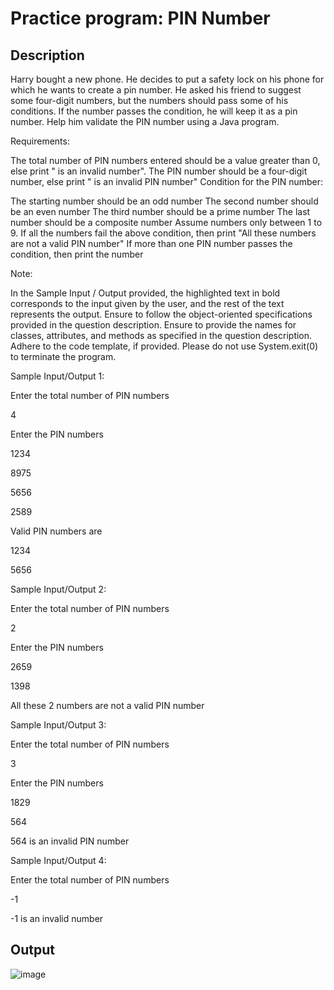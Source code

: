 # Practice program: PIN Number

## Description

Harry bought a new phone. He decides to put a safety lock on his phone for which he wants to create a pin number. He asked his friend to suggest some four-digit numbers, but the numbers should pass some of his conditions. If the number passes the condition, he will keep it as a pin number. Help him validate the PIN number using a Java program.

Requirements:

The total number of PIN numbers entered should be a value greater than 0, else print "<no of PIN number> is an invalid number".
The PIN number should be a four-digit number, else print "<PIN number> is an invalid PIN number"
Condition for the PIN number:

The starting number should be an odd number
The second number should be an even number
The third number should be a prime number
The last number should be a composite number
Assume numbers only between 1 to 9.
If all the numbers fail the above condition, then print "All these <no of PIN number> numbers are not a valid PIN number"
If more than one PIN number passes the condition, then print the number

Note:

In the Sample Input / Output provided, the highlighted text in bold corresponds to the input given by the user, and the rest of the text represents the output.
Ensure to follow the object-oriented specifications provided in the question description.
Ensure to provide the names for classes, attributes, and methods as specified in the question description.
Adhere to the code template, if provided.
Please do not use System.exit(0) to terminate the program. 

Sample Input/Output 1:

Enter the total number of PIN numbers

4

Enter the PIN numbers

1234

8975

5656

2589

Valid PIN numbers are

1234

5656

 

Sample Input/Output 2:

Enter the total number of PIN numbers

2

Enter the PIN numbers

2659

1398

All these 2 numbers are not a valid PIN number

 

Sample Input/Output 3:

Enter the total number of PIN numbers

3

Enter the PIN numbers

1829

564

564 is an invalid PIN number

 

Sample Input/Output 4:

Enter the total number of PIN numbers

-1

-1 is an invalid number

## Output

![image](https://github.com/Tan12d/PWC_Programming_Fundamentals-Java/assets/100254217/13cbee99-1afa-42ac-9ab8-abce142ec22a)
